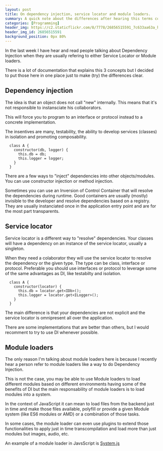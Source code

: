 ```yaml
---
layout: post
title: On dependency injection, service locator and module loaders.
summary: A quick note about the differences after hearing this terms confused multiple times in the same week.
categories: [Programming]
header_img: https://c2.staticflickr.com/8/7778/26856515591_7c633aa63a_h.jpg
header_img_id: 26856515591
background_position: 0px 80%
---
```


In the last week I have hear and read people talking about Dependency Injection when they are usually refering to either Service Locator or Module loaders.

There is a lot of documentation that explains this 3 concepts but I decided to put those here in one place just to make (try) the differences clear.

## Dependency injection

The idea is that an object does not call "new" internally. This means that it's not responsible to instansciate his collaborators.

This will force you to program to an interface or protocol instead to a concrete implementation.

The insentives are many, testability, the ability to develop services (classes) in isolation and promoting composability.

```
  class A {
    constructor(db, logger) {
      this.db = db;
      this.logger = logger;
    }
  }
```

There are a few ways to "inject" dependencies into other objects/modules. You can use constructor injection or method injection.

Sometimes you can use an Inversion of Control Container that will resolve the dependencies during runtime.
Good containers are usually (mostly) invisible to the developer and resolve dependencies based on a registry. They are usually instanciated once in the application entry point and are for the most part transparents.

## Service locator

Service locator is a different way to "resolve" dependencies. Your classes will have a dependency on an instance of the service locator, usually a singleton.

When they need a colaborator they will use the service locator to resolve the dependency or the given type.
The type can be class, interface or protocol. Preferable you should use interfaces or protocol to leverage some of the same advantages as DI, like testabilty and isolation.

```
  class A {
    constructor(locator) {
      this.db = locator.get<IDb>();
      this.logger = locator.get<ILogger>();
    }
  }
```

The main difference is that your dependencies are not explicit and the service locator is omnipresent all over the application.

There are some implementations that are better than others, but I would recomment to try to use DI whenever possible.

## Module loaders

The only reason I'm talking about module loaders here is because I recently hear a person refer to module loaders like a way to do Dependency Injection.

This is not the case, you may be able to use Module loaders to load different modules based on different environments having some of the benefits of DI but the main responsability of module loaders is to load modules into a system.

In the context of JavaScript it can mean to load files from the backend just in time and make those files available, polyfill or provide a given Module system (like ES6 modules or AMD) or a combination of those tasks.

In some cases, the module loader can even use plugins to extend those functionalities to apply just in time transcompilation and load more than just modules but images, audio, etc.

An example of a module loader in JavsScript is [System.js](https://github.com/systemjs/systemjs)
